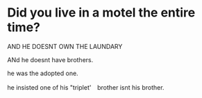 # Did you live in a motel the entire time?

AND HE DOESNT OWN THE LAUNDARY

ANd he doesnt have brothers.

he was the adopted one.

he insisted one of his "triplet'　brother isnt his brother.
